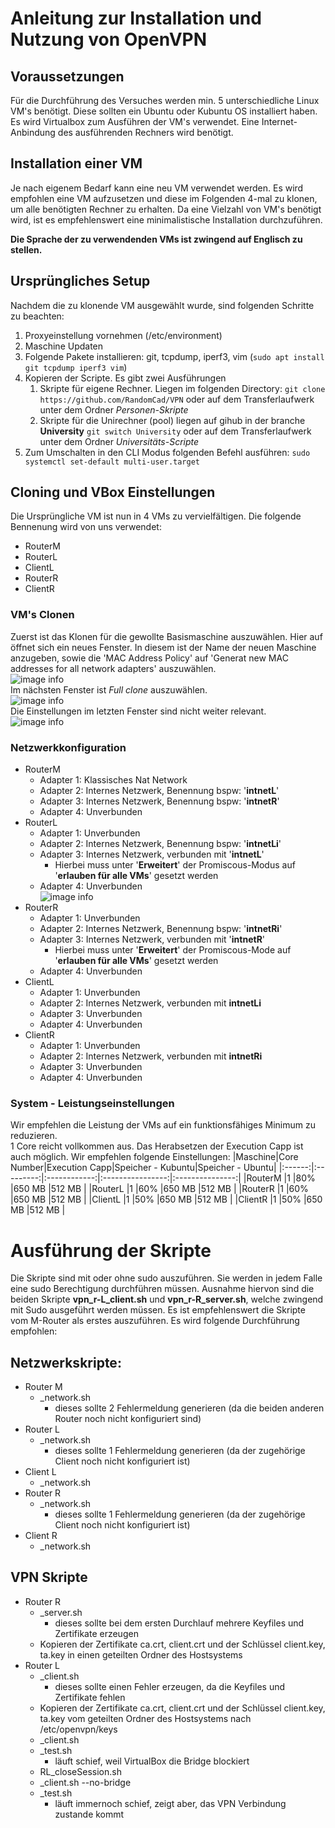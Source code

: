 # Anleitung zur Installation und Nutzung von OpenVPN
## Voraussetzungen
Für die Durchführung des Versuches werden min. 5 unterschiedliche Linux VM's benötigt. Diese sollten ein Ubuntu oder Kubuntu OS installiert haben.  
Es wird Virtualbox zum Ausführen der VM's verwendet. Eine Internet-Anbindung des ausführenden Rechners wird benötigt.
## Installation einer VM
Je nach eigenem Bedarf kann eine neu VM verwendet werden. Es wird empfohlen eine VM aufzusetzen und diese im Folgenden 4-mal zu klonen, um alle benötigten Rechner zu erhalten. Da eine Vielzahl von VM's benötigt wird, ist es empfehlenswert eine minimalistische Installation durchzuführen.  

**Die Sprache der zu verwendenden VMs ist zwingend auf Englisch zu stellen.**
## Ursprüngliches Setup
Nachdem die zu klonende VM ausgewählt wurde, sind folgenden Schritte zu beachten:
1. Proxyeinstellung vornehmen (/etc/environment)
2. Maschine Updaten
3. Folgende Pakete installieren: git, tcpdump, iperf3, vim (`sudo apt install git tcpdump iperf3 vim`)
4. Kopieren der Scripte. Es gibt zwei Ausführungen
    1. Skripte für eigene Rechner. Liegen im folgenden Directory: `git clone https://github.com/RandomCad/VPN` oder auf dem Transferlaufwerk unter dem Ordner *Personen-Skripte*
    1. Skripte für die Unirechner (pool) liegen auf gihub in der branche **University** `git switch University` oder auf dem Transferlaufwerk unter dem Ordner *Universitäts-Scripte*
6. Zum Umschalten in den CLI Modus folgenden Befehl ausführen: `sudo systemctl set-default multi-user.target`
## Cloning und VBox Einstellungen
Die Ursprüngliche VM ist nun in 4 VMs zu vervielfältigen. Die folgende Bennenung wird von uns verwendet:
* RouterM
* RouterL
* ClientL
* RouterR
* ClientR  
### VM's Clonen
Zuerst ist das Klonen für die gewollte Basismaschine auszuwählen. Hier auf öffnet sich ein neues Fenster. In
diesem ist der Name der neuen Maschine anzugeben, sowie die 'MAC Address Policy' auf 'Generat new MAC addresses for all network adapters' auszuwählen.  
![image info](./Pictures/Clone1.png)  
Im nächsten Fenster ist *Full clone* auszuwählen.  
![image info](./Pictures/Clone2.png)  
Die Einstellungen im letzten Fenster sind nicht weiter relevant.  
![image info](./Pictures/Clone3.png)  
### Netzwerkkonfiguration
* RouterM
    * Adapter 1: Klassisches Nat Network
    * Adapter 2: Internes Netzwerk, Benennung bspw: '**intnetL**'
    * Adapter 3: Internes Netzwerk, Benennung bspw: '**intnetR**'
    * Adapter 4: Unverbunden
* RouterL
    * Adapter 1: Unverbunden
    * Adapter 2: Internes Netzwerk, Benennung bspw: '**intnetLi**'
    * Adapter 3: Internes Netzwerk, verbunden mit '**intnetL**'
       * Hierbei muss unter '**Erweitert**' der Promiscous-Modus auf '**erlauben für alle VMs**' gesetzt werden
    * Adapter 4: Unverbunden  
![image info](./Pictures/Network1.png)  
* RouterR
    * Adapter 1: Unverbunden
    * Adapter 2: Internes Netzwerk, Benennung bspw: '**intnetRi**'
    * Adapter 3: Internes Netzwerk, verbunden mit '**intnetR**'
       * Hierbei muss unter '**Erweitert**' der Promiscous-Mode auf '**erlauben für alle VMs**' gesetzt werden
    * Adapter 4: Unverbunden
* ClientL
    * Adapter 1: Unverbunden
    * Adapter 2: Internes Netzwerk, verbunden mit **intnetLi**
    * Adapter 3: Unverbunden
    * Adapter 4: Unverbunden
* ClientR
    * Adapter 1: Unverbunden
    * Adapter 2: Internes Netzwerk, verbunden mit **intnetRi**
    * Adapter 3: Unverbunden
    * Adapter 4: Unverbunden
### System - Leistungseinstellungen
Wir empfehlen die Leistung der VMs auf ein funktionsfähiges Minimum zu reduzieren.  
1 Core reicht vollkommen aus. Das Herabsetzen der Execution Capp ist auch möglich. Wir empfehlen folgende Einstellungen:
|Maschine|Core Number|Execution Capp|Speicher - Kubuntu|Speicher - Ubuntu|
|:------:|:---------:|:------------:|:----------------:|:---------------:|
|RouterM |1          |80%           |650 MB            |512 MB           |
|RouterL |1          |60%           |650 MB            |512 MB           |
|RouterR |1          |60%           |650 MB            |512 MB           |
|ClientL |1          |50%           |650 MB            |512 MB           |
|ClientR |1          |50%           |650 MB            |512 MB           |
# Ausführung der Skripte
Die Skripte sind mit oder ohne sudo auszuführen. Sie werden in jedem Falle eine sudo Berechtigung durchführen müssen. Ausnahme hiervon sind die beiden Skripte **vpn_r-L_client.sh** und **vpn_r-R_server.sh**, welche zwingend mit Sudo ausgeführt werden müssen. Es ist empfehlenswert die Skripte vom M-Router als erstes auszuführen. Es wird folgende Durchführung empfohlen:
## Netzwerkskripte:
* Router M
   * _network.sh
      * dieses sollte 2 Fehlermeldung generieren (da die beiden anderen Router noch nicht konfiguriert sind)
* Router L
   * _network.sh
      * dieses sollte 1 Fehlermeldung generieren (da der zugehörige Client noch nicht konfiguriert ist)
* Client L
   * _network.sh
* Router R
   * _network.sh
      * dieses sollte 1 Fehlermeldung generieren (da der zugehörige Client noch nicht konfiguriert ist)
* Client R
   * _network.sh

## VPN Skripte
* Router R
   * _server.sh
      * dieses sollte bei dem ersten Durchlauf mehrere Keyfiles und Zertifikate erzeugen
   * Kopieren der Zertifikate ca.crt, client.crt und der Schlüssel client.key, ta.key in einen geteilten Ordner des Hostsystems
* Router L
   * _client.sh
      * dieses sollte einen Fehler erzeugen, da die Keyfiles und Zertifikate fehlen
   * Kopieren der Zertifikate ca.crt, client.crt und der Schlüssel client.key, ta.key vom geteilten Ordner des Hostsystems nach /etc/openvpn/keys
   * _client.sh
   * _test.sh
      * läuft schief, weil VirtualBox die Bridge blockiert
   * RL_closeSession.sh
   * _client.sh --no-bridge
   * _test.sh
      * läuft immernoch schief, zeigt aber, das VPN Verbindung zustande kommt 


